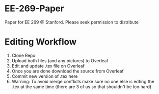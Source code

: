 # EE-269-Paper
Paper for EE 269 @ Stanford. Please seek permission to distribute


# Editing Workflow

1. Clone Repo
2. Upload both files (and any pictures) to Overleaf
3. Edit and update .tex file on Overleaf
4. Once you are done download the source from Overleaf
5. Commit new version of .tex here
6. Warning: To avoid merge conflicts make sure no one else is edting the .tex at the same time (there are 3 of us so that shouldn't be too hard)

